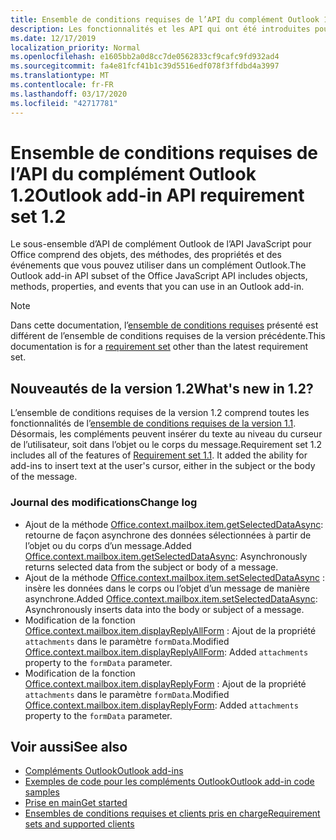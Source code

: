 ```yaml
---
title: Ensemble de conditions requises de l’API du complément Outlook 1.2
description: Les fonctionnalités et les API qui ont été introduites pour les compléments Outlook et les API JavaScript Office dans le cadre de l’API de boîte aux lettres 1,2.
ms.date: 12/17/2019
localization_priority: Normal
ms.openlocfilehash: e1605bb2a0d8cc7de0562833cf9cafc9fd932ad4
ms.sourcegitcommit: fa4e81fcf41b1c39d5516edf078f3ffdbd4a3997
ms.translationtype: MT
ms.contentlocale: fr-FR
ms.lasthandoff: 03/17/2020
ms.locfileid: "42717781"
---
```

# <a name="outlook-add-in-api-requirement-set-12"></a><span data-ttu-id="cd669-103">Ensemble de conditions requises de l’API du complément Outlook 1.2</span><span class="sxs-lookup"><span data-stu-id="cd669-103">Outlook add-in API requirement set 1.2</span></span>

<span data-ttu-id="cd669-104">Le sous-ensemble d’API de complément Outlook de l’API JavaScript pour Office comprend des objets, des méthodes, des propriétés et des événements que vous pouvez utiliser dans un complément Outlook.</span><span class="sxs-lookup"><span data-stu-id="cd669-104">The Outlook add-in API subset of the Office JavaScript API includes objects, methods, properties, and events that you can use in an Outlook add-in.</span></span>

> [!NOTE]
> <span data-ttu-id="cd669-105">Dans cette documentation, l’[ensemble de conditions requises](../../requirement-sets/outlook-api-requirement-sets.md) présenté est différent de l’ensemble de conditions requises de la version précédente.</span><span class="sxs-lookup"><span data-stu-id="cd669-105">This documentation is for a [requirement set](../../requirement-sets/outlook-api-requirement-sets.md) other than the latest requirement set.</span></span>

## <a name="whats-new-in-12"></a><span data-ttu-id="cd669-106">Nouveautés de la version 1.2</span><span class="sxs-lookup"><span data-stu-id="cd669-106">What's new in 1.2?</span></span>

<span data-ttu-id="cd669-p101">L’ensemble de conditions requises de la version 1.2 comprend toutes les fonctionnalités de l’[ensemble de conditions requises de la version 1.1](../requirement-set-1.1/outlook-requirement-set-1.1.md). Désormais, les compléments peuvent insérer du texte au niveau du curseur de l’utilisateur, soit dans l’objet ou le corps du message.</span><span class="sxs-lookup"><span data-stu-id="cd669-p101">Requirement set 1.2 includes all of the features of [Requirement set 1.1](../requirement-set-1.1/outlook-requirement-set-1.1.md). It added the ability for add-ins to insert text at the user's cursor, either in the subject or the body of the message.</span></span>

### <a name="change-log"></a><span data-ttu-id="cd669-109">Journal des modifications</span><span class="sxs-lookup"><span data-stu-id="cd669-109">Change log</span></span>

- <span data-ttu-id="cd669-110">Ajout de la méthode [Office.context.mailbox.item.getSelectedDataAsync](office.context.mailbox.item.md#methods): retourne de façon asynchrone des données sélectionnées à partir de l’objet ou du corps d’un message.</span><span class="sxs-lookup"><span data-stu-id="cd669-110">Added [Office.context.mailbox.item.getSelectedDataAsync](office.context.mailbox.item.md#methods): Asynchronously returns selected data from the subject or body of a message.</span></span>
- <span data-ttu-id="cd669-111">Ajout de la méthode [Office.context.mailbox.item.setSelectedDataAsync](office.context.mailbox.item.md#methods) : insère les données dans le corps ou l’objet d’un message de manière asynchrone.</span><span class="sxs-lookup"><span data-stu-id="cd669-111">Added [Office.context.mailbox.item.setSelectedDataAsync](office.context.mailbox.item.md#methods): Asynchronously inserts data into the body or subject of a message.</span></span>
- <span data-ttu-id="cd669-112">Modification de la fonction [Office.context.mailbox.item.displayReplyAllForm](office.context.mailbox.item.md#methods) : Ajout de la propriété `attachments` dans le paramètre `formData`.</span><span class="sxs-lookup"><span data-stu-id="cd669-112">Modified [Office.context.mailbox.item.displayReplyAllForm](office.context.mailbox.item.md#methods): Added `attachments` property to the `formData` parameter.</span></span>
- <span data-ttu-id="cd669-113">Modification de la fonction [Office.context.mailbox.item.displayReplyForm](office.context.mailbox.item.md#methods) : Ajout de la propriété `attachments` dans le paramètre `formData`.</span><span class="sxs-lookup"><span data-stu-id="cd669-113">Modified [Office.context.mailbox.item.displayReplyForm](office.context.mailbox.item.md#methods): Added `attachments` property to the `formData` parameter.</span></span>

## <a name="see-also"></a><span data-ttu-id="cd669-114">Voir aussi</span><span class="sxs-lookup"><span data-stu-id="cd669-114">See also</span></span>

- [<span data-ttu-id="cd669-115">Compléments Outlook</span><span class="sxs-lookup"><span data-stu-id="cd669-115">Outlook add-ins</span></span>](../../../outlook/outlook-add-ins-overview.md)
- [<span data-ttu-id="cd669-116">Exemples de code pour les compléments Outlook</span><span class="sxs-lookup"><span data-stu-id="cd669-116">Outlook add-in code samples</span></span>](https://developer.microsoft.com/outlook/gallery/?filterBy=Outlook,Samples,Add-ins)
- [<span data-ttu-id="cd669-117">Prise en main</span><span class="sxs-lookup"><span data-stu-id="cd669-117">Get started</span></span>](../../../quickstarts/outlook-quickstart.md)
- [<span data-ttu-id="cd669-118">Ensembles de conditions requises et clients pris en charge</span><span class="sxs-lookup"><span data-stu-id="cd669-118">Requirement sets and supported clients</span></span>](../../requirement-sets/outlook-api-requirement-sets.md)
